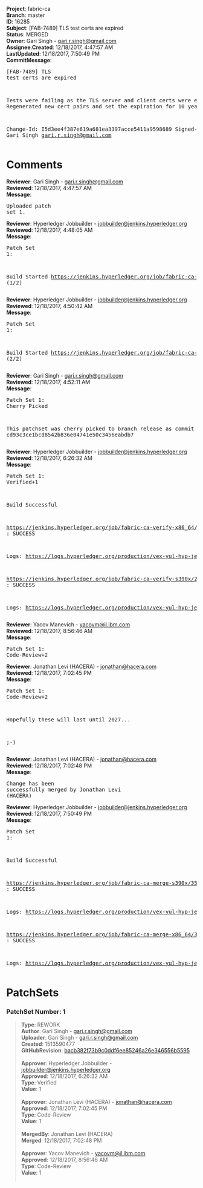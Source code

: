 <strong>Project</strong>: fabric-ca</br><strong>Branch</strong>: master<br><strong>ID</strong>: 16285<br><strong>Subject</strong>: [FAB-7489] TLS test certs are expired<br><strong>Status</strong>: MERGED<br><strong>Owner</strong>: Gari Singh - gari.r.singh@gmail.com<br><strong>Assignee</strong>:<strong>Created</strong>: 12/18/2017, 4:47:57 AM<br><strong>LastUpdated</strong>: 12/18/2017, 7:50:49 PM<br><strong>CommitMessage</strong>:<br><pre>[FAB-7489] TLS test certs are expired

Tests were failing as the TLS server
and client certs were expired.
Regenerated new cert pairs and set the
expiration for 10 years.

Change-Id: I5d3ee4f387e619a681ea3397acce5411a9598689
Signed-off-by: Gari Singh <gari.r.singh@gmail.com>
</pre><h1>Comments</h1><strong>Reviewer</strong>: Gari Singh - gari.r.singh@gmail.com<br><strong>Reviewed</strong>: 12/18/2017, 4:47:57 AM<br><strong>Message</strong>: <pre>Uploaded patch set 1.</pre><strong>Reviewer</strong>: Hyperledger Jobbuilder - jobbuilder@jenkins.hyperledger.org<br><strong>Reviewed</strong>: 12/18/2017, 4:48:05 AM<br><strong>Message</strong>: <pre>Patch Set 1:

Build Started https://jenkins.hyperledger.org/job/fabric-ca-verify-s390x/2444/ (1/2)</pre><strong>Reviewer</strong>: Hyperledger Jobbuilder - jobbuilder@jenkins.hyperledger.org<br><strong>Reviewed</strong>: 12/18/2017, 4:50:42 AM<br><strong>Message</strong>: <pre>Patch Set 1:

Build Started https://jenkins.hyperledger.org/job/fabric-ca-verify-x86_64/2415/ (2/2)</pre><strong>Reviewer</strong>: Gari Singh - gari.r.singh@gmail.com<br><strong>Reviewed</strong>: 12/18/2017, 4:52:11 AM<br><strong>Message</strong>: <pre>Patch Set 1: Cherry Picked

This patchset was cherry picked to branch release as commit cd93c3ce1bcd8542b836e04741e50c3456eabdb7</pre><strong>Reviewer</strong>: Hyperledger Jobbuilder - jobbuilder@jenkins.hyperledger.org<br><strong>Reviewed</strong>: 12/18/2017, 6:26:32 AM<br><strong>Message</strong>: <pre>Patch Set 1: Verified+1

Build Successful 

https://jenkins.hyperledger.org/job/fabric-ca-verify-x86_64/2415/ : SUCCESS

Logs: https://logs.hyperledger.org/production/vex-yul-hyp-jenkins-3/fabric-ca-verify-x86_64/2415

https://jenkins.hyperledger.org/job/fabric-ca-verify-s390x/2444/ : SUCCESS

Logs: https://logs.hyperledger.org/production/vex-yul-hyp-jenkins-3/fabric-ca-verify-s390x/2444</pre><strong>Reviewer</strong>: Yacov Manevich - yacovm@il.ibm.com<br><strong>Reviewed</strong>: 12/18/2017, 8:56:46 AM<br><strong>Message</strong>: <pre>Patch Set 1: Code-Review+2</pre><strong>Reviewer</strong>: Jonathan Levi (HACERA) - jonathan@hacera.com<br><strong>Reviewed</strong>: 12/18/2017, 7:02:45 PM<br><strong>Message</strong>: <pre>Patch Set 1: Code-Review+2

Hopefully these will last until 2027...

;-)</pre><strong>Reviewer</strong>: Jonathan Levi (HACERA) - jonathan@hacera.com<br><strong>Reviewed</strong>: 12/18/2017, 7:02:48 PM<br><strong>Message</strong>: <pre>Change has been successfully merged by Jonathan Levi (HACERA)</pre><strong>Reviewer</strong>: Hyperledger Jobbuilder - jobbuilder@jenkins.hyperledger.org<br><strong>Reviewed</strong>: 12/18/2017, 7:50:49 PM<br><strong>Message</strong>: <pre>Patch Set 1:

Build Successful 

https://jenkins.hyperledger.org/job/fabric-ca-merge-s390x/359/ : SUCCESS

Logs: https://logs.hyperledger.org/production/vex-yul-hyp-jenkins-3/fabric-ca-merge-s390x/359

https://jenkins.hyperledger.org/job/fabric-ca-merge-x86_64/359/ : SUCCESS

Logs: https://logs.hyperledger.org/production/vex-yul-hyp-jenkins-3/fabric-ca-merge-x86_64/359</pre><h1>PatchSets</h1><h3>PatchSet Number: 1</h3><blockquote><strong>Type</strong>: REWORK<br><strong>Author</strong>: Gari Singh - gari.r.singh@gmail.com<br><strong>Uploader</strong>: Gari Singh - gari.r.singh@gmail.com<br><strong>Created</strong>: 1513590477<br><strong>GitHubRevision</strong>: [bacb382f73b9c0ddf6ee85246a26e346556b5595](https://github.com/hyperledger/fabric-ca/commit/bacb382f73b9c0ddf6ee85246a26e346556b5595)<br><br><strong>Approver</strong>: Hyperledger Jobbuilder - jobbuilder@jenkins.hyperledger.org<br><strong>Approved</strong>: 12/18/2017, 6:26:32 AM<br><strong>Type</strong>: Verified<br><strong>Value</strong>: 1<br><br><strong>Approver</strong>: Jonathan Levi (HACERA) - jonathan@hacera.com<br><strong>Approved</strong>: 12/18/2017, 7:02:45 PM<br><strong>Type</strong>: Code-Review<br><strong>Value</strong>: 1<br><br><strong>MergedBy</strong>: Jonathan Levi (HACERA)<br><strong>Merged</strong>: 12/18/2017, 7:02:48 PM<br><br><strong>Approver</strong>: Yacov Manevich - yacovm@il.ibm.com<br><strong>Approved</strong>: 12/18/2017, 8:56:46 AM<br><strong>Type</strong>: Code-Review<br><strong>Value</strong>: 1<br><br></blockquote>